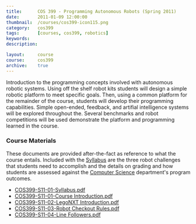 ```yaml
---
title: 		COS 399 - Programming Autonomous Robots (Spring 2011)
date: 		2011-01-09 12:00:00
thumbnail: 	/courses/cos399-icon115.png
category: 	cos399
tags: 		[courses, cos399, robotics]
keywords:
description:

layout:		course
course: 	cos399
archive: 	true
---
```

Introduction to the programming concepts involved with autonomous robotic systems. Using off the shelf robot kits students will design a simple robotic platform to meet specific goals. Then, using a common platform for the remainder of the course, students will develop their programming capabilities. Simple open-ended, feedback, and artifial intelligence systems will be explored throughout the. Several benchmarks and robot competitions will be used demonstrate the platform and programming learned in the course.

### Course Materials

These documents are provided after-the-fact as reference to what the course entails. Included with the [Syllabus]({{site.fileurl}}/cos399/COS399-S11-01-Syllabus.pdf) are the three robot challenges that students need to accomplish and the details on grading and how students are assessed against the [Computer Science](http://usm.maine.edu/cos) department's program outcomes.

* <a href="{{site.fileurl}}/cos399/COS399-S11-01-Syllabus.pdf">COS399-S11-01-Syllabus.pdf</a>
* <a href="{{site.fileurl}}/cos399/COS399-S11-01-Course Introduction.pdf">COS399-S11-01-Course Introduction.pdf</a>
* <a href="{{site.fileurl}}/cos399/COS399-S11-02-LegoNXT Introduction.pdf">COS399-S11-02-LegoNXT Introduction.pdf</a>
* <a href="{{site.fileurl}}/cos399/COS399-S11-03-Robot Checkout Rules.pdf">COS399-S11-03-Robot Checkout Rules.pdf</a>
* <a href="{{site.fileurl}}/cos399/COS399-S11-04-Line Followers.pdf">COS399-S11-04-Line Followers.pdf</a></li>
